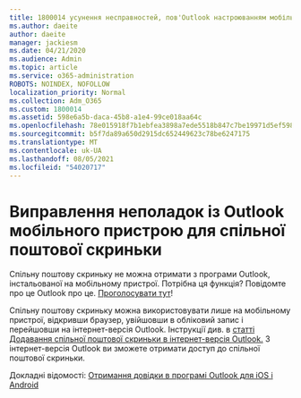 ```yaml
---
title: 1800014 усунення несправностей, пов'Outlook настроюванням мобільних пристроїв для спільної поштової скриньки
ms.author: daeite
author: daeite
manager: jackiesm
ms.date: 04/21/2020
ms.audience: Admin
ms.topic: article
ms.service: o365-administration
ROBOTS: NOINDEX, NOFOLLOW
localization_priority: Normal
ms.collection: Adm_O365
ms.custom: 1800014
ms.assetid: 598e6a5b-daca-45b8-a1e4-99ce018aa64c
ms.openlocfilehash: 78e015918f7b1ebfea3898a7ede5518b847c7be19971d5ef59854da8b005667f
ms.sourcegitcommit: b5f7da89a650d2915dc652449623c78be6247175
ms.translationtype: MT
ms.contentlocale: uk-UA
ms.lasthandoff: 08/05/2021
ms.locfileid: "54020717"
---
```

# <a name="troubleshooting-outlook-mobile-setup-for-a-shared-mailbox"></a>Виправлення неполадок із Outlook мобільного пристрою для спільної поштової скриньки

Спільну поштову скриньку не можна отримати з програми Outlook, інстальованої на мобільному пристрої. Потрібна ця функція? Повідомте про це Outlook про це. [Проголосувати тут](https://go.microsoft.com/fwlink/?linked=862116)!
  
Спільну поштову скриньку можна використовувати лише на мобільному пристрої, відкривши браузер, увійшовши в обліковий запис і перейшовши на інтернет-версія Outlook. Інструкції див. в [статті Додавання спільної поштової скриньки в інтернет-версія Outlook.](https://support.office.com/article/add-a-shared-mailbox-to-outlook-on-the-web-98b5a90d-4e38-415d-a030-f09a4cd28207) З інтернет-версія Outlook ви зможете отримати доступ до спільної поштової скриньки.
  
Докладні відомості: [Отримання довідки в програмі Outlook для iOS і Android](https://support.office.com/article/Get-in-app-help-for-Outlook-for-iOS-and-Android-218a22d1-9fa5-4889-b689-de1c63493243)
  

